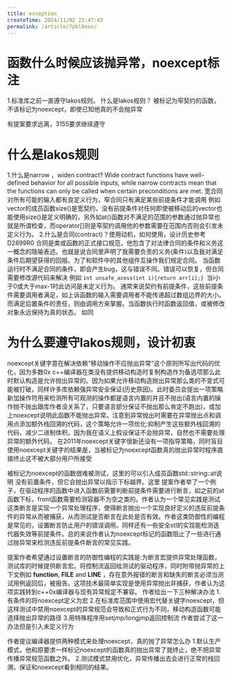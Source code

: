```yaml
---
title: exception
createTime: 2024/11/02 23:47:43
permalink: /article/7pbl8nev/
---
```

# 函数什么时候应该抛异常，noexcept标注
1.标准库之前一直遵守lakos规则。
什么是lakos规则？
被标记为窄契约的函数，不该标记为noexcept，即使已知他真的不会抛异常

有提案要求远离，3155要求继续遵守
# 什么是lakos规则
 1.什么是narrow ，widen contract?
 Wide contract functions have well-defined behavior for all possible inputs, while narrow contracts mean that the functions can only be called when certain preconditions are met.
 宽合同对所有可能的输入都有良定义行为，窄合同只有满足某些前提条件才能调用
 例如vector的成员函数size()是宽契约，没有前提条件对任何即使被移动后的vector也能使用size()是定义明确的，另外如at()函数对不满足的范围的参数通过抛异常也就是所谓检查，而operator[]则是窄契约调用他的参数需要在范围内否则会引发未定义行为。
 2.什么是合同(contract)？使用动机，如何使用，设计历史参考D2899R0
 合同是类或函数的正式接口规范，他包含了对法律合同的条件和义务这一概念的隐喻表述。也就是说合同里声明了我需要负责的义务(条件)以及我对满足条件后期望获得的回报。为了和软件中的其他组件互操作我们规定合同。
 当函数运行时不满足合同的条件，即会产生bug，这与错误不同。错误可以恢复，但合同需要修改源代码来解决
 例如 `int unsafe_acess(int i){return arr[i];} `当i小于0或大于max-1时此访问是未定义行为。
通常来说契约有前提条件，这些前提条件需要调用者满足，如上诉函数的输入需要调用者不能传递超过数组边界的大小。
而满足后置条件的责任，则由调用方来掌握。当函数执行时函数返回值，或被修改对象永远保持为真的状态。
如同

# 为什么要遵守lakos规则，设计初衷

noexcept关键字意在解决依赖“移动操作不应抛出异常”这个原则所写出代码的优化，因为多数0x c++编译器在类没有提供移动构造时复制构造作为备选项那么此时默认构造是允许抛出异常的。因为如果允许移动构造抛出异常那么类的不变式可能被打破，同样许多库依赖强异常安全保证(历史原因)。此时委员会提出一项策略新加操作符用来检测所有可观测的操作都是语言内置的并且不抛出(语言内置的操作抛不抛出跟库作者没关系了，只要语言部分保证不抛出那么肯定不跑出)，或加上noexcept说明此函数不能抛出异常。注意到异常抛出时需要在异常抛出点和调用点添加额外栈回溯的代码，这个策略允许一项优化:抑制产生这些额外栈回溯的代码，减少二进制体积。因为我在语义上假设保证不会抛异常，自然也不需要处理异常的额外代码。
在2011年noexcept关键字很新还没有一项指导策略，同时盲目使用noexcept关键字的结果是，当被标记为noexcept函数真的抛出异常时程序直接终止这不被大部分用户所接受

被标记为noexcept的函数很难被测试，这里的可以引入成员函数std::string::at说明 没有前置条件，但它会抛出异常以指示下标越界。这里
提案作者举了一个例子，在驱动程序的函数中进入函数前需要判断前提条件需要进行断言，如之前的at函数下标，front函数需要检测容器不为空之类的。作者认为一个常见实践是测试这类断言是实现一个异常处理程序，使得断言抛出一个实现良好定义的违反前提条件的异常从而被捕获，从而测试是否断言在此处是否有效。作者这类防御性的编程是常见的，设置断言防止用户的错误调用。同样还有一些安全stl的实现能检测迭代器失效等前提条件。总的来说作者认为noexcept标记的函数阻止了一些进行通过抛异常来检测违反前提条件断言的常见实践。

提案作者希望通过设置断言的防御性编程的实践是:为断言宏提供异常处理函数，测试库的时候提供断言宏。将控制流返回给测试的驱动程序，同时附带抛异常的上下文例如 __function__, 
__FILE__ and __LINE__ ，存在意外报错的断言和缺失的断言必须当测试用例返回后，被报告。这项技术最简单实现是使用异常抛出并捕获，作者认为这项实践转到c++0x编译器与现有异常规定不兼容。
作者给出一下三种解决办法
1.有条件的将noexcept定义为宏
2.在标准库范围中使用宏代替关键字noexcept，但这样测试中禁用noexcept的异常规范会导致和正式行为不同，移动构造函数可能选择抛出异常的路径
3.用特殊程序用setjmp/longjmp返回控制流 作者尝试了这一办法但是引入未定义行为

作者提议编译器提供两种模式来处理noexcept，真的抛了异常怎么办
1.默认生产模式，他和原要求一样标记noexcept的函数真的抛出异常了就终止，绝不把异常传播异常规范函数之外。
2.测试模式禁用优化，异常传播出去会进行正常的栈回溯，保证和noexcept看到相同的结果。





